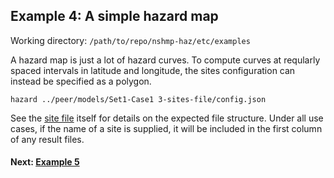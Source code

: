 Example 4: A simple hazard map
------------------------------

Working directory: `/path/to/repo/nshmp-haz/etc/examples`

A hazard map is just a lot of hazard curves. To compute curves at reqularly spaced intervals in latitude and longitude, the sites configuration can instead be specified as a polygon.

```Shell
hazard ../peer/models/Set1-Case1 3-sites-file/config.json
```

See the [site file](3-sites-file/sites.csv) itself for details on the expected file structure. Under all use cases, if the name of a site is supplied, it will be included in the first column of any result files.

#### Next: [Example 5](../5-complex-model)
